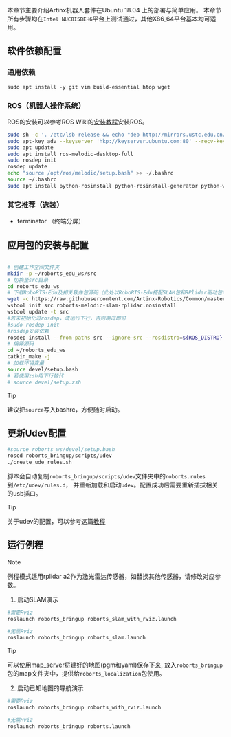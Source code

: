 本章节主要介绍Artinx机器人套件在Ubuntu 18.04 上的部署与简单应用。
本章节所有步骤均在`Intel NUC8I5BEH6`平台上测试通过，其他X86_64平台基本均可适用。

## 软件依赖配置

### 通用依赖

```
sudo apt install -y git vim build-essential htop wget
```

### ROS（机器人操作系统）

ROS的安装可以参考ROS Wiki的[安装教程](http://wiki.ros.org/melodic/Installation/Ubuntu)安装ROS。

```bash
sudo sh -c '. /etc/lsb-release && echo "deb http://mirrors.ustc.edu.cn/ros/ubuntu/ `lsb_release -cs` main" > /etc/apt/sources.list.d/ros-latest.list'
sudo apt-key adv --keyserver 'hkp://keyserver.ubuntu.com:80' --recv-key C1CF6E31E6BADE8868B172B4F42ED6FBAB17C654
sudo apt update
sudo apt install ros-melodic-desktop-full
sudo rosdep init
rosdep update
echo "source /opt/ros/melodic/setup.bash" >> ~/.bashrc
source ~/.bashrc
sudo apt install python-rosinstall python-rosinstall-generator python-wstool build-essential
```

### 其它推荐（选装）

- terminator （终端分屏）

## 应用包的安装与配置

```bash

# 创建工作空间文件夹
mkdir -p ~/roborts_edu_ws/src
# 切换至src目录
cd roborts_edu_ws
# 下载RoboRTS-Edu及相关软件包源码（此处以RoboRTS-Edu搭配SLAM包和RPlidar驱动包举例）
wget -c https://raw.githubusercontent.com/Artinx-Robotics/Common/master/roborts-melodic-slam-rplidar.rosinstall
wstool init src roborts-melodic-slam-rplidar.rosinstall
wstool update -t src
#若未初始化过rosdep，请运行下行，否则跳过即可
#sudo rosdep init
#rosdep安装依赖
rosdep install --from-paths src --ignore-src --rosdistro=${ROS_DISTRO} -y
# 编译源码
cd ~/roborts_edu_ws
catkin_make -j
# 加载环境变量
source devel/setup.bash
# 若使用zsh用下行替代
# source devel/setup.zsh
```

> [!Tip]
>
> 建议把`source`写入bashrc，方便随时启动。

## 更新Udev配置

```bash
#source roborts_ws/devel/setup.bash
roscd roborts_bringup/scripts/udev
./create_ude_rules.sh
```

脚本会自动复制`roborts_bringup/scripts/udev`文件夹中的`roborts.rules`到`/etc/udev/rules.d`， 并重新加载和启动`udev`。配置成功后需要重新插拔相关的usb插口。

> [!Tip]
>
> 关于udev的配置，可以参考这篇[教程](https://www.clearpathrobotics.com/assets/guides/ros/Udev%20Rules.html)

## 运行例程

> [!Note]
>
> 例程模式适用rplidar a2作为激光雷达传感器，如替换其他传感器，请修改对应参数。

1. 启动SLAM演示

```bash
#需要Rviz
roslaunch roborts_bringup roborts_slam_with_rviz.launch

#无需Rviz
roslaunch roborts_bringup roborts_slam.launch
```


> [!Tip]
>
> 可以使用[map_server](http://wiki.ros.org/map_server#map_saver)将建好的地图(pgm和yaml)保存下来, 放入`roborts_bringup`包的map文件夹中，提供给`roborts_localization`包使用。

2. 启动已知地图的导航演示
```bash
#需要Rviz
roslaunch roborts_bringup roborts_with_rviz.launch

#无需Rviz
roslaunch roborts_bringup roborts.launch

```


